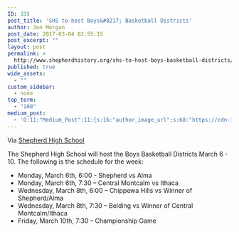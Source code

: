 ```yaml
---
ID: 335
post_title: 'SHS to host Boys&#8217; Basketball Districts'
author: Jon Morgan
post_date: 2017-03-04 02:55:15
post_excerpt: ""
layout: post
permalink: >
  http://www.shepherdhistory.org/shs-to-host-boys-basketball-districts/
published: true
wide_assets:
  - ""
custom_sidebar:
  - none
top_term:
  - "108"
medium_post:
  - 'O:11:"Medium_Post":11:{s:16:"author_image_url";s:68:"https://cdn-images-1.medium.com/fit/c/200/200/0*36cZNLLtNDeGxuaa.jpg";s:10:"author_url";s:30:"https://medium.com/@shepherdmi";s:11:"byline_name";N;s:12:"byline_email";N;s:10:"cross_link";s:3:"yes";s:2:"id";s:11:"d35b1c9e384";s:21:"follower_notification";s:3:"yes";s:7:"license";s:19:"all-rights-reserved";s:14:"publication_id";s:12:"881fb60cdbf3";s:6:"status";s:5:"draft";s:3:"url";s:42:"https://medium.com/@shepherdmi/d35b1c9e384";}'
---
```

Via [Shepherd High School](https://www.facebook.com/shepherdmihs/?hc_ref=PAGES_TIMELINE&amp;fref=nf)

The Shepherd High School will host the Boys Basketball Districts March 6 - 10. The following is the schedule for the week:

- Monday, March 6th, 6:00 - Shepherd vs Alma
- Monday, March 6th, 7:30 – Central Montcalm vs Ithaca
- Wednesday, March 8th, 6:00 – Chippewa Hills vs Winner of Shepherd/Alma
- Wednesday, March 8th, 7:30 – Belding vs Winner of Central Montcalm/Ithaca
- Friday, March 10th, 7:30 – Championship Game